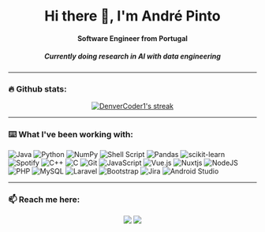 <h1 align="center"> Hi there 👋, I'm André Pinto </h1>
<h4 align="center"> Software Engineer from Portugal</h4>
<h5 align="center"> Currently doing research in AI with data engineering</h5>


<!--
**andrepintoo/andrepintoo** is a ✨ _special_ ✨ repository because its `README.md` (this file) appears on your GitHub profile.

Here are some ideas to get you started:

- 🔭 I’m currently working on ...
- 🌱 I’m currently learning ...
- 👯 I’m looking to collaborate on ...
- 🤔 I’m looking for help with ...
- 💬 Ask me about ...
- 📫 How to reach me: ...
- 😄 Pronouns: ...
- ⚡ Fun fact: ...
-->

<hr>

<!-- GitHub Readme Streak Stats - https://github.com/DenverCoder1/github-readme-streak-stats -->
### :fire: Github stats: 
<div>
  <p align="center">
    <a href="https://github.com/DenverCoder1/github-readme-streak-stats">
      <img alt="DenverCoder1's streak" src="https://github-readme-streak-stats.herokuapp.com/?user=andrepintoo&theme=dark&ring=68d781&fire=ffffff&currStreakLabel=ffffff"/>
    </a>
  </p>
</div>

<hr>

### ⌨️  What I've been working with:
<!-- https://ileriayo.github.io/markdown-badges/ -->
  ![Java](https://img.shields.io/badge/java-%23ED8B00.svg?style=for-the-badge&logo=java&logoColor=white)
  ![Python](https://img.shields.io/badge/python-3670A0?style=for-the-badge&logo=python&logoColor=ffdd54)
  ![NumPy](https://img.shields.io/badge/numpy-%23013243.svg?style=for-the-badge&logo=numpy&logoColor=white)
  ![Shell Script](https://img.shields.io/badge/shell_script-%23121011.svg?style=for-the-badge&logo=gnu-bash&logoColor=white)
  ![Pandas](https://img.shields.io/badge/pandas-%23150458.svg?style=for-the-badge&logo=pandas&logoColor=white)
  ![scikit-learn](https://img.shields.io/badge/scikit--learn-%23F7931E.svg?style=for-the-badge&logo=scikit-learn&logoColor=white)
  ![Spotify](https://img.shields.io/badge/Spotify-1ED760?style=for-the-badge&logo=spotify&logoColor=white)
  ![C++](https://img.shields.io/badge/c++-%2300599C.svg?style=for-the-badge&logo=c%2B%2B&logoColor=white)
  ![C](https://img.shields.io/badge/c-%2300599C.svg?style=for-the-badge&logo=c&logoColor=white)
  ![Git](https://img.shields.io/badge/git-%23F05033.svg?style=for-the-badge&logo=git&logoColor=white)
  ![JavaScript](https://img.shields.io/badge/javascript-%23323330.svg?style=for-the-badge&logo=javascript&logoColor=%23F7DF1E)
  ![Vue.js](https://img.shields.io/badge/vuejs-%2335495e.svg?style=for-the-badge&logo=vuedotjs&logoColor=%234FC08D)
  ![Nuxtjs](https://img.shields.io/badge/Nuxt-002E3B?style=for-the-badge&logo=nuxtdotjs&logoColor=#00DC82)
  ![NodeJS](https://img.shields.io/badge/node.js-6DA55F?style=for-the-badge&logo=node.js&logoColor=white)
  ![PHP](https://img.shields.io/badge/php-%23777BB4.svg?style=for-the-badge&logo=php&logoColor=white)
  ![MySQL](https://img.shields.io/badge/mysql-%2300f.svg?style=for-the-badge&logo=mysql&logoColor=white)
  ![Laravel](https://img.shields.io/badge/laravel-%23FF2D20.svg?style=for-the-badge&logo=laravel&logoColor=white)
  ![Bootstrap](https://img.shields.io/badge/bootstrap-%23563D7C.svg?style=for-the-badge&logo=bootstrap&logoColor=white)
  ![Jira](https://img.shields.io/badge/jira-%230A0FFF.svg?style=for-the-badge&logo=jira&logoColor=white)
  ![Android Studio](https://img.shields.io/badge/Android%20Studio-3DDC84.svg?style=for-the-badge&logo=android-studio&logoColor=white)
<hr>
  
### :mailbox: Reach me here:
<div>
  <p align="center">
    <a href="mailto:andresantospinto26@gmail.com" target="_blank"><img src="https://img.shields.io/badge/Gmail-D14836?style=for-the-badge&logo=gmail&logoColor=white" target="_blank"></a>
     <a href="https://www.linkedin.com/in/andrepinto6/" target="_blank"><img src="https://img.shields.io/badge/Linkedin-0a66c2?style=for-the-badge&logo=linkedin&logoColor=white" target="_blank"></a>
  </p>
</div>

<br>

